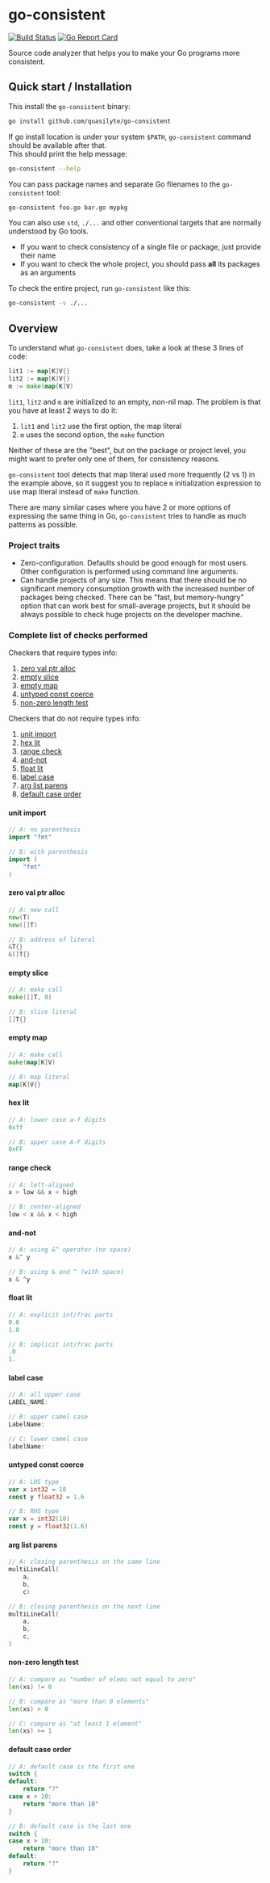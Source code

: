 # go-consistent

[![Build Status](https://travis-ci.org/quasilyte/go-consistent.svg?branch=master)](https://travis-ci.org/quasilyte/go-consistent)
[![Go Report Card](https://goreportcard.com/badge/github.com/quasilyte/go-consistent)](https://goreportcard.com/report/github.com/quasilyte/go-consistent)

Source code analyzer that helps you to make your Go programs more consistent.

## Quick start / Installation

This install the `go-consistent` binary:

```bash
go install github.com/quasilyte/go-consistent
```

If go install location is under your system `$PATH`, `go-consistent` command should be available after that.<br>
This should print the help message:

```bash
go-consistent --help
```

You can pass package names and separate Go filenames to the `go-consistent` tool:

```bash
go-consistent foo.go bar.go mypkg
```

You can also use `std`, `./...` and other conventional targets that are normally
understood by Go tools.

* If you want to check consistency of a single file or package, just provide their name
* If you want to check the whole project, you should pass **all** its packages as an arguments

To check the entire project, run `go-consistent` like this:

```bash
go-consistent -v ./...
```

## Overview

To understand what `go-consistent` does, take a look at these 3 lines of code:

```go
lit1 := map[K]V{}
lit2 := map[K]V{}
m := make(map[K]V)
```

`lit1`, `lit2` and `m` are initialized to an empty, non-nil map.
The problem is that you have at least 2 ways to do it:

1. `lit1` and `lit2` use the first option, the map literal
2. `m` uses the second option, the `make` function

Neither of these are the "best", but on the package or project level, you might want to prefer
only one of them, for consistency reasons.

`go-consistent` tool detects that map literal used more frequently (2 vs 1) in the example above,
so it suggest you to replace `m` initialization expression to use map literal instead of `make` function.

There are many similar cases where you have 2 or more options of expressing the same thing in Go,
`go-consistent` tries to handle as much patterns as possible.

### Project traits

* Zero-configuration. Defaults should be good enough for most users.
  Other configuration is performed using command line arguments.
* Can handle projects of any size. This means that there should be no significant
  memory consumption growth with the increased number of packages being checked.
  There can be "fast, but memory-hungry" option that can work best for small-average projects,
  but it should be always possible to check huge projects on the developer machine.

### Complete list of checks performed

Checkers that require types info:

1. [zero val ptr alloc](#zero-val-ptr-alloc)
1. [empty slice](#empty-slice)
1. [empty map](#empty-map)
1. [untyped const coerce](#untyped-const-coerce)
1. [non-zero length test](#non-zero-length-test)

Checkers that do not require types info:

1. [unit import](#unit-import)
1. [hex lit](#hex-lit)
1. [range check](#range-check)
1. [and-not](#and-not)
1. [float lit](#float-lit)
1. [label case](#label-case)
1. [arg list parens](#arg-list-parens)
1. [default case order](#default-case-order)

#### unit import

```go
// A: no parenthesis
import "fmt"

// B: with parenthesis
import (
	"fmt"
)
```

#### zero val ptr alloc

```go
// A: new call
new(T)
new([]T)

// B: address of literal
&T{}
&[]T{}
```

#### empty slice

```go
// A: make call
make([]T, 0)

// B: slice literal
[]T{}
```

#### empty map

```go
// A: make call
make(map[K]V)

// B: map literal
map[K]V{}
```

#### hex lit

```go
// A: lower case a-f digits
0xff

// B: upper case A-F digits
0xFF
```

#### range check

```go
// A: left-aligned
x > low && x < high

// B: center-aligned
low < x && x < high
```

#### and-not

```go
// A: using &^ operator (no space)
x &^ y

// B: using & and ^ (with space)
x & ^y
```

#### float lit

```go
// A: explicit int/frac parts
0.0
1.0

// B: implicit int/frac parts
.0
1.
```

#### label case

```go
// A: all upper case
LABEL_NAME:

// B: upper camel case
LabelName:

// C: lower camel case
labelName:
```

#### untyped const coerce

```go
// A: LHS type
var x int32 = 10
const y float32 = 1.6

// B: RHS type
var x = int32(10)
const y = float32(1.6)
```

#### arg list parens

```go
// A: closing parenthesis on the same line
multiLineCall(
	a,
	b,
	c)

// B: closing parenthesis on the next line
multiLineCall(
	a,
	b,
	c,
)
```

#### non-zero length test

```go
// A: compare as "number of elems not equal to zero"
len(xs) != 0

// B: compare as "more than 0 elements"
len(xs) > 0

// C: compare as "at least 1 element"
len(xs) >= 1
```

#### default case order

```go
// A: default case is the first one
switch {
default:
	return "?"
case x > 10:
	return "more than 10"
}

// B: default case is the last one
switch {
case x > 10:
	return "more than 10"
default:
	return "?"
}
```
